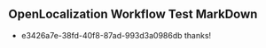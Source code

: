 ## OpenLocalization Workflow Test MarkDown
* e3426a7e-38fd-40f8-87ad-993d3a0986db thanks!

<!--HONumber=Jul16_HO3-->


